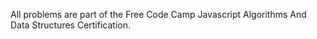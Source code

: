 All problems are part of the Free Code Camp Javascript Algorithms And Data Structures Certification.
